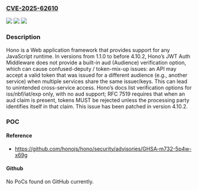 ### [CVE-2025-62610](https://cve.mitre.org/cgi-bin/cvename.cgi?name=CVE-2025-62610)
![](https://img.shields.io/static/v1?label=Product&message=hono&color=blue)
![](https://img.shields.io/static/v1?label=Version&message=%3E%3D%201.1.0%2C%20%3C%204.10.2%20&color=brightgreen)
![](https://img.shields.io/static/v1?label=Vulnerability&message=CWE-285%3A%20Improper%20Authorization&color=brightgreen)

### Description

Hono is a Web application framework that provides support for any JavaScript runtime. In versions from 1.1.0 to before 4.10.2, Hono’s JWT Auth Middleware does not provide a built-in aud (Audience) verification option, which can cause confused-deputy / token-mix-up issues: an API may accept a valid token that was issued for a different audience (e.g., another service) when multiple services share the same issuer/keys. This can lead to unintended cross-service access. Hono’s docs list verification options for iss/nbf/iat/exp only, with no aud support; RFC 7519 requires that when an aud claim is present, tokens MUST be rejected unless the processing party identifies itself in that claim. This issue has been patched in version 4.10.2.

### POC

#### Reference
- https://github.com/honojs/hono/security/advisories/GHSA-m732-5p4w-x69g

#### Github
No PoCs found on GitHub currently.

